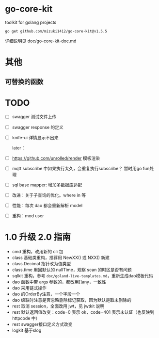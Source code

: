 
# go-core-kit

toolkit for golang projects

`go get github.com/mizuki1412/go-core-kit@v1.5.5`

详细说明见 doc/go-core-kit-doc.md

# 其他

## 可替换的函数

# TODO

- [ ] swagger 测试文件上传
- [ ] swagger response 的定义
- [ ] knife-ui 详情显示不出来

  later：
- [ ] https://github.com/unrolled/render 模板渲染
- [ ] mqtt subscribe 中如果执行太久，会重复执行subscribe？ 暂时用go fun处理
- [ ] sql base mapper: 增加多数据库适配
- [ ] 改进：关于子查询的优化。where in 等
- [ ] 性能：每次 dao 都会重新解析 model
- [ ] 重构：mod user

# 1.0 升级 2.0 指南

- cmd 重构，改用新的 cli 包
- class 基础类重构，推荐用 NewXX() 或 NXX() 新建
- class.Decimal 指针改为值类型
- class.time 用回默认的 nullTime，观察 scan 的时区是否有问题
- sqlkit 重构，参考 `doc/goland-live-templates.md`，重新生成dao模板代码
- dao 函数中带 args 参数的，都改用[]any，一致性
- dao 采用链式操作
- dao 的OrderBy注意，一个字段一个
- dao 级联时注意是否忽略删除标记获取，因为默认是取未删除的
- rest 取消 session，全面改用 jwt，见 jwtkit 说明
- rest 默认返回值改变：code=0 表示 ok，code=401 表示未认证（也反映到 httpcode 中）
- rest swagger接口定义方式改变
- logkit 基于slog